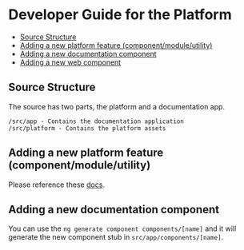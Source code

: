 # Developer Guide for the Platform

- [Source Structure](#source-structure)
- [Adding a new platform feature (component/module/utility)](#adding-a-new-platform-feature-componentmoduleutility)
- [Adding a new documentation component](#adding-a-new-documentation-component)
- [Adding a new web component](./COMPONENTS_DEVELOPER_GUIDE.md)

## Source Structure

The source has two parts, the platform and a documentation app.

```
/src/app - Contains the documentation application
/src/platform - Contains the platform assets
```

## Adding a new platform feature (component/module/utility)

Please reference these [docs](https://github.com/Teradata/covalent/blob/main/src/platform/experimental/README.md).

## Adding a new documentation component

You can use the `ng generate component components/[name]` and it will generate the new component stub in `src/app/components/[name]`.
